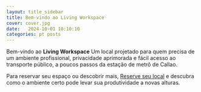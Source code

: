 ```yaml
---
layout: title_sidebar
title: Bem-vindo ao Living Workspace
cover: cover.jpg
date:   2024-10-01 10:10:10
categories: pt posts
---
```


Bem-vindo ao **Living Workspace** Um local projetado para quem precisa de um ambiente profissional, privacidade aprimorada e fácil acesso ao transporte público, a poucos passos da estação de metrô de Callao.

Para reservar seu espaço ou descobrir mais, [Reserve seu local](/#register) e descubra como o ambiente certo pode levar sua produtividade a novas alturas.
